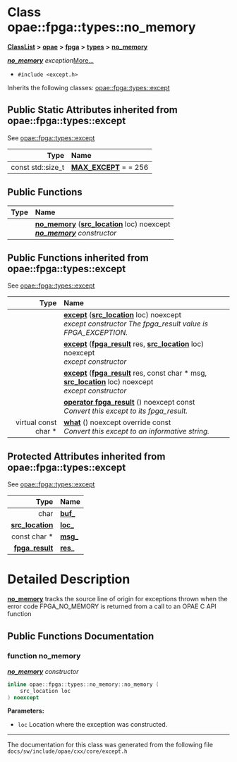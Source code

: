 
# Class opae::fpga::types::no\_memory



[**ClassList**](annotated.md) **>** [**opae**](namespaceopae.md) **>** [**fpga**](namespaceopae_1_1fpga.md) **>** [**types**](namespaceopae_1_1fpga_1_1types.md) **>** [**no\_memory**](classopae_1_1fpga_1_1types_1_1no__memory.md)



[_**no\_memory**_](classopae_1_1fpga_1_1types_1_1no__memory.md) _exception_[More...](#detailed-description)

* `#include <except.h>`



Inherits the following classes: [opae::fpga::types::except](classopae_1_1fpga_1_1types_1_1except.md)















## Public Static Attributes inherited from opae::fpga::types::except

See [opae::fpga::types::except](classopae_1_1fpga_1_1types_1_1except.md)

| Type | Name |
| ---: | :--- |
|  const std::size\_t | [**MAX\_EXCEPT**](#variable-max_except)   = = 256<br> |

## Public Functions

| Type | Name |
| ---: | :--- |
|   | [**no\_memory**](#function-no_memory) ([**src\_location**](classopae_1_1fpga_1_1types_1_1src__location.md) loc) noexcept<br>[_**no\_memory**_](classopae_1_1fpga_1_1types_1_1no__memory.md) _constructor_ |

## Public Functions inherited from opae::fpga::types::except

See [opae::fpga::types::except](classopae_1_1fpga_1_1types_1_1except.md)

| Type | Name |
| ---: | :--- |
|   | [**except**](#function-except-13) ([**src\_location**](classopae_1_1fpga_1_1types_1_1src__location.md) loc) noexcept<br>_except constructor The fpga\_result value is FPGA\_EXCEPTION._  |
|   | [**except**](#function-except-23) ([**fpga\_result**](types__enum_8h.md#enum-fpga_result) res, [**src\_location**](classopae_1_1fpga_1_1types_1_1src__location.md) loc) noexcept<br>_except constructor_  |
|   | [**except**](#function-except-33) ([**fpga\_result**](types__enum_8h.md#enum-fpga_result) res, const char \* msg, [**src\_location**](classopae_1_1fpga_1_1types_1_1src__location.md) loc) noexcept<br>_except constructor_  |
|   | [**operator fpga\_result**](#function-operator-fpga_result) () noexcept const<br>_Convert this except to its fpga\_result._  |
| virtual const char \* | [**what**](#function-what) () noexcept override const<br>_Convert this except to an informative string._  |








## Protected Attributes inherited from opae::fpga::types::except

See [opae::fpga::types::except](classopae_1_1fpga_1_1types_1_1except.md)

| Type | Name |
| ---: | :--- |
|  char | [**buf\_**](#variable-buf_)  <br> |
|  [**src\_location**](classopae_1_1fpga_1_1types_1_1src__location.md) | [**loc\_**](#variable-loc_)  <br> |
|  const char \* | [**msg\_**](#variable-msg_)  <br> |
|  [**fpga\_result**](types__enum_8h.md#enum-fpga_result) | [**res\_**](#variable-res_)  <br> |







# Detailed Description


[**no\_memory**](classopae_1_1fpga_1_1types_1_1no__memory.md) tracks the source line of origin for exceptions thrown when the error code FPGA\_NO\_MEMORY is returned from a call to an OPAE C API function 


    
## Public Functions Documentation


### function no\_memory 

[_**no\_memory**_](classopae_1_1fpga_1_1types_1_1no__memory.md) _constructor_
```C++
inline opae::fpga::types::no_memory::no_memory (
    src_location loc
) noexcept
```





**Parameters:**


* `loc` Location where the exception was constructed. 




        

------------------------------
The documentation for this class was generated from the following file `docs/sw/include/opae/cxx/core/except.h`